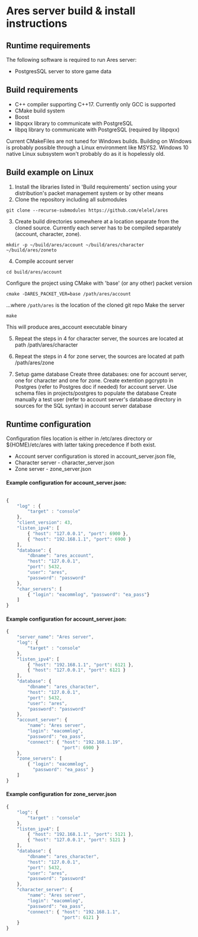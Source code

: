 # Ares server build & install instructions

## Runtime requirements

The following software is required to run Ares server:

- PostgresSQL server to store game data

## Build requirements

- C++ compiler supporting C++17. Currently only GCC is supported
- CMake build system
- Boost
- libpqxx library to communicate with PostgreSQL
- libpq library to communicate with PostgreSQL (required by libpqxx)

Current CMakeFiles are not tuned for Windows builds. Building on
Windows is probably possible through a Linux environment like MSYS2.
Windows 10 native Linux subsystem won't probably do as it is
hopelessly old.

## Build example on Linux
1. Install the libraries listed in 'Build requirements' section
using your distribution's packet management system or by other means
2. Clone the repository including all submodules
```
git clone --recurse-submodules https://github.com/elelel/ares
```
3. Create build directories somewhere at a location separate from
the cloned source. Currently each server has to be compiled separately
(account, character, zone).

```
mkdir -p ~/build/ares/account ~/build/ares/character ~/build/ares/zoneto
```

4. Compile account server
```
cd build/ares/account
```
Configure the project using CMake with 'base' (or any other) packet version
```
cmake -DARES_PACKET_VER=base /path/ares/account
```
...where ```/path/ares``` is the location of the cloned git repo
Make the server
```
make
```
This will produce ares_account executable binary

5. Repeat the steps in 4 for character server, the sources are located
at path /path/ares/character

6. Repeat the steps in 4 for zone server, the sources are located
at path /path/ares/zone

7. Setup game database
Create three databases: one for account server, one for character and one for zone.
Create extention pgcrypto in Postgres (refer to Postgres doc if needed) for account server.
Use schema files in projects/postgres to populate the database
Create manually a test user (refer to account server's database directory in
sources for the SQL syntax) in account server database

## Runtime configuration

Configuration files location is either in /etc/ares directory or ${HOME}/etc/ares
with latter taking precedence if both exist.
- Account server configuration is stored in account_server.json file,
- Character server - character_server.json
- Zone server - zone_server.json

#### Example configuration for account_server.json:
```js

{
    "log" : {
        "target" : "console"
    },
    "client_version": 43,
    "listen_ipv4": [
        { "host": "127.0.0.1", "port": 6900 },
        { "host": "192.168.1.1", "port": 6900 }
    ],
    "database": {
        "dbname": "ares_account",
        "host": "127.0.0.1",
        "port": 5432,
        "user": "ares",
        "password": "password"
    },
    "char_servers": [
        { "login": "eacommlog", "password": "ea_pass"}
    ]
}
```

#### Example configuration for account_server.json:
```js
{
    "server_name": "Ares server",
    "log": {
        "target" : "console"
    },
    "listen_ipv4": [
        { "host": "192.168.1.1", "port": 6121 },
        { "host": "127.0.0.1", "port": 6121 }
    ],
    "database": {
        "dbname": "ares_character",
        "host": "127.0.0.1",
        "port": 5432,
        "user": "ares",
        "password": "password"
    },
    "account_server": {
        "name": "Ares server", 
        "login": "eacommlog",
        "password": "ea_pass",
        "connect": { "host": "192.168.1.19",
                     "port": 6900 }
    },
    "zone_servers": [
        { "login": "eacommlog",
          "password": "ea_pass" }
    ]
}

```

#### Example configuration for zone_server.json
```js
{
    "log": {
        "target" : "console"
    },
    "listen_ipv4": [
        { "host": "192.168.1.1", "port": 5121 },
        { "host": "127.0.0.1", "port": 5121 }
    ],
    "database": {
        "dbname": "ares_character",
        "host": "127.0.0.1",
        "port": 5432,
        "user": "ares",
        "password": "password"
    },
    "character_server": {
        "name": "Ares server", 
        "login": "eacommlog",
        "password": "ea_pass",
        "connect": { "host": "192.168.1.1",
                     "port": 6121 }
    }
}

```
